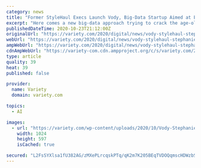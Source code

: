 ```yaml
---
category: news
title: "Former StyleHaul Execs Launch Vody, Big-Data Startup Aimed at Enhancing Content Recommendations (EXCLUSIVE)"
excerpt: "Here comes a new big-data approach trying to crack the age-old problem of understanding what a TV show or movie is really about. Entertainment-analytics startup Vody is coming out of stealth after"
publishedDateTime: 2020-10-23T21:12:00Z
originalUrl: "https://variety.com/2020/digital/news/vody-stylehaul-stephanie-horbaczewski-jeremy-houghton-1234814177/#!"
webUrl: "https://variety.com/2020/digital/news/vody-stylehaul-stephanie-horbaczewski-jeremy-houghton-1234814177/#!"
ampWebUrl: "https://variety.com/2020/digital/news/vody-stylehaul-stephanie-horbaczewski-jeremy-houghton-1234814177/amp/"
cdnAmpWebUrl: "https://variety-com.cdn.ampproject.org/c/s/variety.com/2020/digital/news/vody-stylehaul-stephanie-horbaczewski-jeremy-houghton-1234814177/amp/"
type: article
quality: 39
heat: 39
published: false

provider:
  name: Variety
  domain: variety.com

topics:
  - AI

images:
  - url: "https://variety.com/wp-content/uploads/2020/10/Vody-Stephanie-Horbaczewski-and-Jeremy-Houghton.jpg?w=1024"
    width: 1024
    height: 597
    isCached: true

secured: "L2FsSYXlsa1fU382AG/zMXePLrcqskPTq/qK2m7K205BEqTVDOQqmscHDWzbSGHPa/a3BUUzJNb2KAIzEwpytA12cRilI0aUM3qpJUFKA1obFgWC5yOY7WGnDTAgxd1Ooqp0Cd9QkcRef4N+sQV55QSyWi42JomwqI1hUa9gB7STfvCZqzg+7GINVJYwOc/aVRzRXOGyfYQf2YQauGnZojvenLauMK7tUeMkjdj9px4fe8tNqxt8NV8bsBNF6+NqU9xchTJUYTRpKqXlo6N+36xn0yD+AU0Sjsp7TzNYlmhOz1Opqk0XYsMQHdRy+marwlSYvtyiuO1WQ/FWeGKuYGHYaReEg9TWgA7ETgj0jDA=;7FQjNcc33obcjfBtwv1zyA=="
---
```


